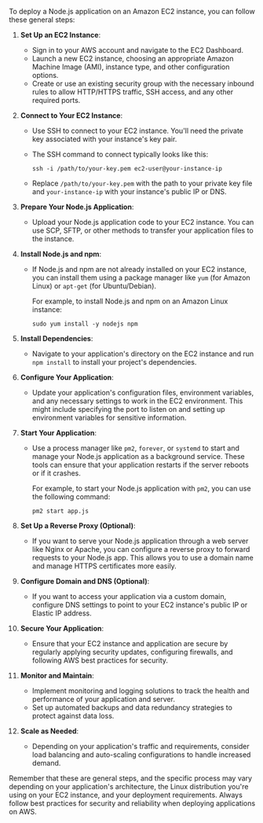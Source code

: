 To deploy a Node.js application on an Amazon EC2 instance, you can follow these general steps:

1. **Set Up an EC2 Instance**:

    - Sign in to your AWS account and navigate to the EC2 Dashboard.
    - Launch a new EC2 instance, choosing an appropriate Amazon Machine Image (AMI), instance type, and other configuration options.
    - Create or use an existing security group with the necessary inbound rules to allow HTTP/HTTPS traffic, SSH access, and any other required ports.

2. **Connect to Your EC2 Instance**:

    - Use SSH to connect to your EC2 instance. You'll need the private key associated with your instance's key pair.
    - The SSH command to connect typically looks like this:

      ```shell
      ssh -i /path/to/your-key.pem ec2-user@your-instance-ip
      ```

    - Replace `/path/to/your-key.pem` with the path to your private key file and `your-instance-ip` with your instance's public IP or DNS.

3. **Prepare Your Node.js Application**:

    - Upload your Node.js application code to your EC2 instance. You can use SCP, SFTP, or other methods to transfer your application files to the instance.

4. **Install Node.js and npm**:

    - If Node.js and npm are not already installed on your EC2 instance, you can install them using a package manager like `yum` (for Amazon Linux) or `apt-get` (for Ubuntu/Debian).

      For example, to install Node.js and npm on an Amazon Linux instance:

      ```shell
      sudo yum install -y nodejs npm
      ```

5. **Install Dependencies**:

    - Navigate to your application's directory on the EC2 instance and run `npm install` to install your project's dependencies.

6. **Configure Your Application**:

    - Update your application's configuration files, environment variables, and any necessary settings to work in the EC2 environment. This might include specifying the port to listen on and setting up environment variables for sensitive information.

7. **Start Your Application**:

    - Use a process manager like `pm2`, `forever`, or `systemd` to start and manage your Node.js application as a background service. These tools can ensure that your application restarts if the server reboots or if it crashes.

      For example, to start your Node.js application with `pm2`, you can use the following command:

      ```shell
      pm2 start app.js
      ```

8. **Set Up a Reverse Proxy (Optional)**:

    - If you want to serve your Node.js application through a web server like Nginx or Apache, you can configure a reverse proxy to forward requests to your Node.js app. This allows you to use a domain name and manage HTTPS certificates more easily.

9. **Configure Domain and DNS (Optional)**:

    - If you want to access your application via a custom domain, configure DNS settings to point to your EC2 instance's public IP or Elastic IP address.

10. **Secure Your Application**:

    - Ensure that your EC2 instance and application are secure by regularly applying security updates, configuring firewalls, and following AWS best practices for security.

11. **Monitor and Maintain**:

    - Implement monitoring and logging solutions to track the health and performance of your application and server.
    - Set up automated backups and data redundancy strategies to protect against data loss.

12. **Scale as Needed**:

    - Depending on your application's traffic and requirements, consider load balancing and auto-scaling configurations to handle increased demand.

Remember that these are general steps, and the specific process may vary depending on your application's architecture, the Linux distribution you're using on your EC2 instance, and your deployment requirements. Always follow best practices for security and reliability when deploying applications on AWS.
